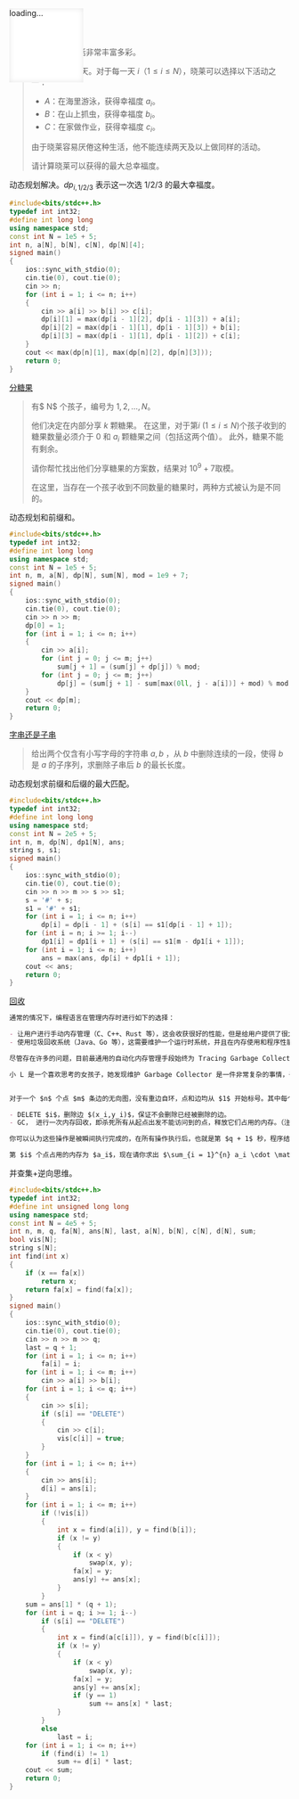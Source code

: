 <!--插入内容 start-->
<link rel="shortcut icon" href="/favicon.ico" type="image/x-icon">
<script>
	document.body.parentElement.lang = "zh-cn";
</script>
<script src="/katex/katex.min.js"></script>
<script src="/katex/contrib/auto-render.min.js"></script>
<script src="/codecopy/clipboard.js"></script>
<script defer type="module">
	import { marked } from '../marked.js';
	function showLoader() {
		const loader = document.getElementById('loader');
		loader.style.display = 'flex';
		loader.style.opacity = '1';
	}
	function fadeOutLoader() {
		const loader = document.getElementById('loader');
		loader.style.opacity = '0';
		setTimeout(() => {
			loader.style.display = 'none';
		}, 500);
	}
	// 初始加载检测
	document.addEventListener('DOMContentLoaded', () => {
		// 基础DOM加载完成
		fadeOutLoader();
		// 检测动态DOM更新
		const observer = new MutationObserver((mutations) => {
			if (document.querySelector('[data-loading]')) {
				showLoader();
			} else {
				fadeOutLoader();
			}
		});
		observer.observe(document.body, {
			childList: true,
			subtree: true,
			attributes: true
		});
	});
	showLoader();
	window.myloader = { show: showLoader, hide: fadeOutLoader };
	if (true)
	{
		renderMathInElement(document.body, {
			delimiters: [
				{ left: '\\(', right: '\\)', display: true },
				{ left: '$$', right: '$$', display: true },
				{ left: '$', right: '$', display: false },
			],
		});
		function fun() {
			// 获取所有的 <pre><code>...</code></pre> 元素
			var preElements = document.querySelectorAll('pre code');
			// 遍历这些元素
			preElements.forEach(function (codeElement) {
				// 创建复制按钮
				var button = document.createElement('button');
				button.textContent = '复制';
				button.classList.add('codecopy-btn'); // 添加类以便样式化
				// 将按钮添加到 code 元素的父元素（即 pre 元素）中
				var div = document.createElement('div');
				div.style = "width:100%;position: relative;";
				div.appendChild(button);
				codeElement.before(div);
				codeElement.parentElement.classList.add("hljs-prt");
				let x = codeElement;
				// 使用 Clipboard.js 初始化复制功能
				let clipboard = new ClipboardJS(button, {
					text: function (trigger) {
						// 返回要复制的文本
						return x.innerText.replace(/\n\n/g, "\n");
					}
				});
				clipboard.on('success', function (e) {
					console.log('复制成功！', e);
					// 可以在这里修改按钮的文本或样式来表示成功
					e.clearSelection(); // 清除选区
					e.trigger.textContent = '复制成功';
					setTimeout(() => {
						e.trigger.textContent = '复制';
					}, 500);
				});
				clipboard.on('error', function (e) {
					console.error('复制失败！', e);
					// 可以在这里处理错误
					e.trigger.textContent = '复制失败';
					setTimeout(() => {
						e.trigger.textContent = '复制';
					}, 500);
				});
			});
		}
		fun();
		fadeOutLoader();
		window.myloader.hide();
	}
</script>

<div class="loader-overlay" id="loader" style="display: flex;opacity: 1;z-index: 100000000;">
		<div class="loader" style="
    display: flex;
    opacity: 1;
"></div>
		<div class="loader" style="
    position: fixed;
    opacity: 1;
    width: 9.5em;
    height: 9.5em;
    opacity: 1 !important;
    background: white;
    box-shadow: inset 0 0 0.75em rgba(0, 0, 0, 0.1);
"></div>
		<div style="
    position: fixed;
    opacity: 1;
    z-index:999999999;
">loading...</div>
	</div>
<!--插入内容 end-->
# 第三周训练赛

[度假](https://www.luogu.com.cn/problem/U536657)

> 晓莱的暑期生活非常丰富多彩。
>
> 已知暑假有 $N$ 天。对于每一天 $i$（$1 \leq i \leq N$），晓莱可以选择以下活动之一：
> 
> - $A$：在海里游泳，获得幸福度 $a _ i$。
> - $B$：在山上抓虫，获得幸福度 $b _ i$。
> - $C$：在家做作业，获得幸福度 $c _ i$。
> 
> 由于晓莱容易厌倦这种生活，他不能连续两天及以上做同样的活动。
> 
> 请计算晓莱可以获得的最大总幸福度。

动态规划解决。$dp_{i,1/2/3}$ 表示这一次选 $1/2/3$ 的最大幸福度。

```cpp
#include<bits/stdc++.h>
typedef int int32;
#define int long long
using namespace std;
const int N = 1e5 + 5;
int n, a[N], b[N], c[N], dp[N][4];
signed main()
{
	ios::sync_with_stdio(0);
	cin.tie(0), cout.tie(0);
	cin >> n;
	for (int i = 1; i <= n; i++)
	{
		cin >> a[i] >> b[i] >> c[i];
		dp[i][1] = max(dp[i - 1][2], dp[i - 1][3]) + a[i];
		dp[i][2] = max(dp[i - 1][1], dp[i - 1][3]) + b[i];
		dp[i][3] = max(dp[i - 1][1], dp[i - 1][2]) + c[i];
	}
	cout << max(dp[n][1], max(dp[n][2], dp[n][3]));
	return 0;
}
```

[分糖果](https://www.luogu.com.cn/problem/U540194)

> 有$ N$ 个孩子，编号为 $1,2,…,N$。
> 
> 他们决定在内部分享 $k$ 颗糖果。 在这里，对于第$i$  ($1 \le i \le N$)个孩子收到的糖果数量必须介于 $0$ 和 $a_i$ 颗糖果之间（包括这两个值）。 此外，糖果不能有剩余。
> 
> 请你帮忙找出他们分享糖果的方案数，结果对 $10^9 + 7$取模。
> 
> 在这里，当存在一个孩子收到不同数量的糖果时，两种方式被认为是不同的。

动态规划和前缀和。

```cpp
#include<bits/stdc++.h>
typedef int int32;
#define int long long
using namespace std;
const int N = 1e5 + 5;
int n, m, a[N], dp[N], sum[N], mod = 1e9 + 7;
signed main()
{
	ios::sync_with_stdio(0);
	cin.tie(0), cout.tie(0);
	cin >> n >> m;
	dp[0] = 1;
	for (int i = 1; i <= n; i++)
	{
		cin >> a[i];
		for (int j = 0; j <= m; j++)
			sum[j + 1] = (sum[j] + dp[j]) % mod;
		for (int j = 0; j <= m; j++)
			dp[j] = (sum[j + 1] - sum[max(0ll, j - a[i])] + mod) % mod;
	}
	cout << dp[m];
	return 0;
}
```

[字串还是子串](https://www.luogu.com.cn/problem/U540184)

> 给出两个仅含有小写字母的字符串 $a,b$ ，从 $b$ 中删除连续的一段，使得 $b$ 是 $a$ 的子序列，求删除子串后 $b$ 的最长长度。

动态规划求前缀和后缀的最大匹配。

```cpp
#include<bits/stdc++.h>
typedef int int32;
#define int long long
using namespace std;
const int N = 2e5 + 5;
int n, m, dp[N], dp1[N], ans;
string s, s1;
signed main()
{
	ios::sync_with_stdio(0);
	cin.tie(0), cout.tie(0);
	cin >> n >> m >> s >> s1;
	s = '#' + s;
	s1 = '#' + s1;
	for (int i = 1; i <= n; i++)
		dp[i] = dp[i - 1] + (s[i] == s1[dp[i - 1] + 1]);
	for (int i = n; i >= 1; i--)
		dp1[i] = dp1[i + 1] + (s[i] == s1[m - dp1[i + 1]]);
	for (int i = 1; i <= n; i++)
		ans = max(ans, dp[i] + dp1[i + 1]);
	cout << ans;
	return 0;
}
```

[回收](https://www.luogu.com.cn/problem/U540191)

```md
通常的情况下，编程语言在管理内存时进行如下的选择：

- 让用户进行手动内存管理（C、C++、Rust 等），这会收获很好的性能，但是给用户提供了很大的编程负担。
- 使用垃圾回收系统（Java、Go 等），这需要维护一个运行时系统，并且在内存使用和程序性能方面造成了许多不可预测的负担。

尽管存在许多的问题，目前最通用的自动化内存管理手段始终为 Tracing Garbage Collector。这种做法的最基础的思路是维护对象间的引用关系，形成一张图，每次回收时通过扫描引用关系推导出已经无法被访问到的对象，释放它们占用的内存。而这种传统的做法最大的问题在于维护引用链需要造成很大的开销，并且随着维护的对象越多，扫描的代价也会越大。

小 L 是一个喜欢思考的女孩子，她发现维护 Garbage Collector 是一件非常复杂的事情，于是她决定考虑一个更简单的模型（注意它与任何现实中的 GC 规则可能是完全不同的！）。


对于一个 $n$ 个点 $m$ 条边的无向图，没有重边自环，点和边均从 $1$ 开始标号。其中每个节点代表一个占用了一定内存的对象，每条边对应一个引用关系（注意这里的引用关系是**无向**的），程序从第 $0$ 秒开始运行，在第 $q + 1$ 秒结束运行。对于 $i = 1, 2, 3, \dots, q$ 的每个时刻 $i$ 发生以下两种操作之一：

- DELETE $i$，删除边 $(x_i,y_i)$，保证不会删除已经被删除的边。
- GC， 进行一次内存回收，即杀死所有从起点出发不能访问到的点，释放它们占用的内存。（注意这里对节点的删除不会删除与这些点相连的边）

你可以认为这些操作是被瞬间执行完成的，在所有操作执行后，也就是第 $q + 1$ 秒，程序结束，删除所有剩余的节点（包括 $1$ 号点）。

第 $i$ 个点占用的内存为 $a_i$，现在请你求出 $\sum_{i = 1}^{n} a_i \cdot \mathit{alive}_i$，这里 $\mathit{alive}_i$ 表示第 $i$ 个点存活的时间，在第 $0$ 秒，所有节点都是存活的。
```

并查集+逆向思维。

```cpp
#include<bits/stdc++.h>
typedef int int32;
#define int unsigned long long
using namespace std;
const int N = 4e5 + 5;
int n, m, q, fa[N], ans[N], last, a[N], b[N], c[N], d[N], sum;
bool vis[N];
string s[N];
int find(int x)
{
	if (x == fa[x])
		return x;
	return fa[x] = find(fa[x]);
}
signed main()
{
	ios::sync_with_stdio(0);
	cin.tie(0), cout.tie(0);
	cin >> n >> m >> q;
	last = q + 1;
	for (int i = 1; i <= n; i++)
		fa[i] = i;
	for (int i = 1; i <= m; i++)
		cin >> a[i] >> b[i];
	for (int i = 1; i <= q; i++)
	{
		cin >> s[i];
		if (s[i] == "DELETE")
		{
			cin >> c[i];
			vis[c[i]] = true;
		}
	}
	for (int i = 1; i <= n; i++)
	{
		cin >> ans[i];
		d[i] = ans[i];
	}
	for (int i = 1; i <= m; i++)
		if (!vis[i])
		{
			int x = find(a[i]), y = find(b[i]);
			if (x != y)
			{
				if (x < y)
					swap(x, y);
				fa[x] = y;
				ans[y] += ans[x];
			}
		}
	sum = ans[1] * (q + 1);
	for (int i = q; i >= 1; i--)
		if (s[i] == "DELETE")
		{
			int x = find(a[c[i]]), y = find(b[c[i]]);
			if (x != y)
			{
				if (x < y)
					swap(x, y);
				fa[x] = y;
				ans[y] += ans[x];
				if (y == 1)
					sum += ans[x] * last;
			}
		}
		else
			last = i;
	for (int i = 1; i <= n; i++)
		if (find(i) != 1)
			sum += d[i] * last;
	cout << sum;
	return 0;
}
```
